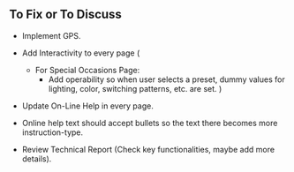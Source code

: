 ## To Fix or To Discuss 

- Implement GPS.

- Add Interactivity to every page (

    - For Special Occasions Page:
        - Add operability so when user selects a preset, dummy values for lighting, color, switching patterns, etc. are set.
)

- Update On-Line Help in every page.

- Online help text should accept bullets so the text there becomes more instruction-type.

- Review Technical Report (Check key functionalities, maybe add more details).